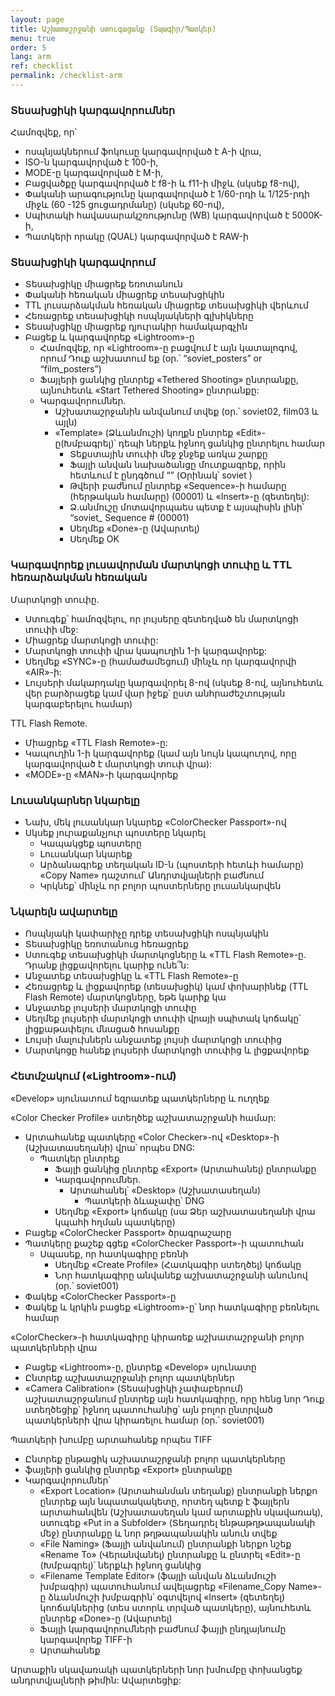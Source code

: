 ```yaml
---
layout: page
title: Աշխատաշրջանի ստուգացանք (Տպագիր/Պատկեր)
menu: true
order: 5
lang: arm
ref: checklist
permalink: /checklist-arm
---
```


### Տեսախցիկի կարգավորումներ

Համոզվեք, որ՝
* ոսպնյակներում ֆոկուսը կարգավորված է A-ի վրա,
* ISO-ն կարգավորված է 100-ի,
* MODE-ը կարգավորված է  M-ի,
* Բացվածքը կարգավորված է f8-ի և f11-ի միջև (սկսեք f8-ով),
* Փականի արագությունը կարգավորված է 1/60-րդի և 1/125-րդի  միջև (60 -125 ցուցադրմանը) (սկսեք 60-ով),
* Սպիտակի հավասարակշռությունը (WB) կարգավորված է 5000K-ի,
* Պատկերի որակը (QUAL) կարգավորված է RAW-ի

### Տեսախցիկի կարգավորում

* Տեսախցիկը միացրեք եռոտանուն
* Փականի հեռական միացրեք տեսախցիկին
* TTL լուսարձակման հեռական միացրեք տեսախցիկի վերևում
* Հեռացրեք տեսախցիկի ոսպնյակների գլխիկները
* Տեսախցիկը միացրեք դյուրակիր համակարգչին
* Բացեք և կարգավորեք «Lightroom»-ը
  * Համոզվեք, որ «Lightroom»-ը բացվում է այն կատալոգով, որում Դուք աշխատում եք (օր.՝ “soviet_posters” or “film_posters”)
  * Ֆայլերի ցանկից ընտրեք «Tethered Shooting» ընտրանքը, այնուհետև «Start Tethered Shooting» ընտրանքը:
  * Կարգավորումներ.
    * Աշխատաշրջանին անվանում տվեք (օր.՝ soviet02, film03 և այլն)
    * «Template» (Ձևանմուշի) կողքն ընտրեք «Edit»-ը(Խմբագրել)՝ դեպի ներքև իջնող ցանկից ընտրելու համար
      * Տեքստային տուփի մեջ ջնջեք առկա շարքը
      * Ֆայլի անվան նախածանցը մուտքագրեք, որին հետևում է ընդգծում “” (Օրինակ՝ soviet )
      * Թվերի բաժնում ընտրեք «Sequence»-ի համարը (հերթական համարը) (00001) և «Insert»-ը (զետեղել):
      * Ձ.անմուշը մոտավորպաես պետք է այսպիսին լինի՝ “soviet_ Sequence # (00001)
      * Սեղմեք «Done»-ը (Ավարտել)
      * Սեղմեք OK

### Կարգավորեք լուսավորման մարտկոցի տուփը և TTL հեռարձակման հեռական

Մարտկոցի տուփը.
* Ստուգեք՝ համոզվելու, որ լույսերը զետեղված են մարտկոցի տուփի մեջ:
* Միացրեք մարտկոցի տուփը:
* Մարտկոցի տուփի վրա կապուղին 1-ի կարգավորեք:
* Սեղմեք «SYNC»-ը (համաժամեցում) մինչև որ կարգավորվի «AIR»-ի:
* Լույսերի մակարդակը կարգավորել 8-ով (սկսեք 8-ով, այնուհետև վեր բարձրացեք կամ վար իջեք՝ ըստ անհրաժեշտության կարգաբերելու համար)

TTL Flash Remote.
* Միացրեք «TTL Flash Remote»-ը:
* Կապուղին 1-ի կարգավորեք (կամ այն նույն կապուղով, որը կարգավորված է մարտկոցի տուփ վրա):
* «MODE»-ը  «MAN»-ի կարգավորեք

### Լուսանկարներ նկարելը

  * Նախ, մեկ լուսանկար նկարեք «ColorChecker Passport»-ով
  * Սկսեք յուրաքանչյուր պոստերը նկարել
    * Կապակցեք պոստերը
    * Լուսանկար նկարեք
    * Արձանագրեք տեղական ID-ն (պոստերի հետևի համարը) «Copy Name» դաշտում՝ Անդրտվյալների բաժնում
    * Կրկնեք՝ մինչև որ բոլոր պոստերները լուսանկարվեն

### Նկարելն ավարտելը

* Ոսպնյակի կափարիչը դրեք տեսախցիկի ոսպնյակին
* Տեսախցիկը եռոտանուց հեռացրեք
* Ստուգեք տեսախցիկի մարտկոցները և «TTL Flash Remote»-ը. Դրանք լիցքավորելու կարիք ունե՞ն:
* Անջատեք տեսախցիկը և «TTL Flash Remote»-ը
* Հեռացրեք և լիցքավորեք (տեսախցիկ) կամ փոխարինեք (TTL Flash Remote) մարտկոցները, եթե կարիք կա
* Անջատեք լույսերի մարտկոցի տուփը
* Սեղմեք լույսերի մարտկոցի տուփի վրայի սպիտակ կոճակը՝ լիցքաթափելու մնացած հոսանքը
* Լույսի մալուխներն անջատեք լույսի մարտկոցի տուփից
* Մարտկոցը հանեք լույսերի մարտկոցի տուփից և լիցքավորեք

### Հետմշակում («Lightroom»-ում)

«Develop» սյունատում եզրատեք պատկերները և ուղղեք

«Color Checker Profile» ստեղծեք աշխատաշրջանի համար:
* Արտահանեք պատկերը «Color Checker»-ով «Desktop»-ի (Աշխատասեղանի) վրա՝ որպես DNG:
  * Պատկեր ընտրեք
	* Ֆայլի ցանկից ընտրեք «Export» (Արտահանել) ընտրանքը
	* Կարգավորումներ.
	  * Արտահանել՝ «Desktop» (Աշխատասեղան)
		* Պատկերի ձևաչափը՝ DNG
	* Սեղմեք «Export» կոճակը (սա Ձեր աշխատասեղանի վրա կպահի հղման պատկերը)
* Բացեք «ColorChecker Passport» ծրագրաշարը
* Պատկերը քաշեք գցեք «ColorChecker Passport»-ի պատուհան
  * Սպասեք, որ հատկագիրը բեռնի
	* Սեղմեք «Create Profile» (Հատկագիր ստեղծել) կոճակը
	* Նոր հատկագիրը անվանեք աշխատաշրջանի անունով (օր.՝ soviet001)
* Փակեք «ColorChecker Passport»-ը
* Փակեք և կրկին բացեք «Lightroom»-ը՝ նոր հատկագիրը բեռնելու համար

«ColorChecker»-ի հատկագիրը կիրառեք աշխատաշրջանի բոլոր պատկերների վրա
* Բացեք «Lightroom»-ը, ընտրեք «Develop» սյունատը
* Ընտրեք աշխատաշրջանի բոլոր պատկերներ
* «Camera Calibration» (Տեսախցիկի չափաբերում) աշխատաշրջանում ընտրեք այն հատկագիրը, որը հենց նոր Դուք ստեղծեցիք՝ իջնող պատուհանից՝ այն բոլոր ընտրված պատկերների վրա կիրառելու համար (օր.՝ soviet001)

Պատկերի խումբը արտահանեք որպես TIFF
* Ընտրեք ընթացիկ աշխատաշրջանի բոլոր պատկերները
* ֆայլերի ցանկից ընտրեք «Export» ընտրանքը
* Կարգավորումներ՝
	* «Export Location» (Արտահանման տեղանք) ընտրանքի ներքո ընտրեք այն նպատակակետը, որտեղ պետք է ֆայլերն արտահանվեն (Աշխատասեղան կամ արտաքին սկավառակ), ստուգեք «Put in a Subfolder» (Տեղադրել ենթաթղթապանակի մեջ) ընտրանքը և նոր թղթապանակին անուն տվեք
	* «File Naming» (Ֆայլի անվանում) ընտրանքի ներքո նշեք «Rename To» (Վերանվանել) ընտրանքը և ընտրել «Edit»-ը (Խմբագրել)՝ ներքևի իջնող ցանկից
	* «Filename Template Editor» (ֆայլի անվան ձևանմուշի խմբագիր) պատուհանում ավելացրեք «Filename_Copy Name»-ը ձևանմուշի խմբագրին՝ օգտվելով «Insert» (զետեղել) կոոճակներից (տես ստորև տրված պատկերը), այնուհետև ընտրեք «Done»-ը (Ավարտել)
	* Ֆայլի կարգավորումների բաժնում ֆայլի ընդլայնումը կարգավորեք TIFF-ի
	* Արտահանեք

Արտաքին սկավառակի պատկերների նոր խմումբը փոխանցեք անդրտվյալների թիմին: Ավարտեցիք:
